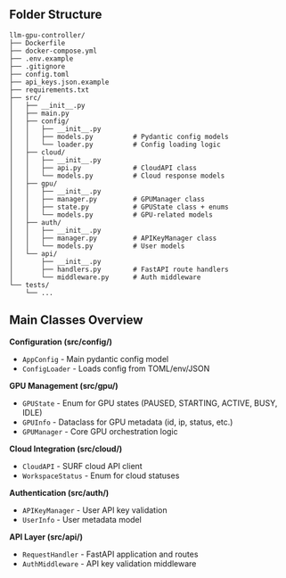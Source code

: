 ## Folder Structure
```
llm-gpu-controller/
├── Dockerfile
├── docker-compose.yml
├── .env.example
├── .gitignore
├── config.toml
├── api_keys.json.example
├── requirements.txt
├── src/
│   ├── __init__.py
│   ├── main.py
│   ├── config/
│   │   ├── __init__.py
│   │   ├── models.py          # Pydantic config models
│   │   └── loader.py          # Config loading logic
│   ├── cloud/
│   │   ├── __init__.py
│   │   ├── api.py             # CloudAPI class
│   │   └── models.py          # Cloud response models
│   ├── gpu/
│   │   ├── __init__.py
│   │   ├── manager.py         # GPUManager class
│   │   ├── state.py           # GPUState class + enums
│   │   └── models.py          # GPU-related models
│   ├── auth/
│   │   ├── __init__.py
│   │   ├── manager.py         # APIKeyManager class
│   │   └── models.py          # User models
│   └── api/
│       ├── __init__.py
│       ├── handlers.py        # FastAPI route handlers
│       └── middleware.py      # Auth middleware
└── tests/
    └── ...
```

## Main Classes Overview

**Configuration (src/config/)**
- `AppConfig` - Main pydantic config model
- `ConfigLoader` - Loads config from TOML/env/JSON

**GPU Management (src/gpu/)**
- `GPUState` - Enum for GPU states (PAUSED, STARTING, ACTIVE, BUSY, IDLE)
- `GPUInfo` - Dataclass for GPU metadata (id, ip, status, etc.)
- `GPUManager` - Core GPU orchestration logic

**Cloud Integration (src/cloud/)**
- `CloudAPI` - SURF cloud API client
- `WorkspaceStatus` - Enum for cloud statuses

**Authentication (src/auth/)**
- `APIKeyManager` - User API key validation
- `UserInfo` - User metadata model

**API Layer (src/api/)**
- `RequestHandler` - FastAPI application and routes
- `AuthMiddleware` - API key validation middleware

